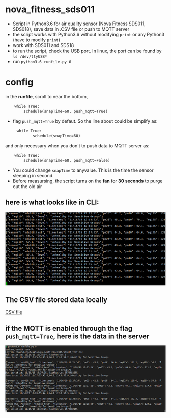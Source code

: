 # nova_fitness_sds011
- Script in Python3.6 for air quality sensor (Nova Fitness SDS011, SDS018), save data in .CSV file or push to MQTT server
- the script works with Python3.6 without modifying `print` or any Python3 (have to modify `print`)
- work with SDS011 and SDS18
- to run the script, check the USB port. In linux, the port can be found by `ls /dev/ttyUSB*`
- run `python3.6 runfile.py 0`
# config 
in the **runfile**, scroll to near the bottom,
```
    while True:
        schedule(snapTime=60, push_mqtt=True)
```
- flag `push_mqtt=True` by defaut. So the line about could be simplify as:
```
     while True:
            schedule(snapTime=60)
```
and only necessary when you don't to push data to MQTT server as:

```
    while True:
        schedule(snapTime=60, push_mqtt=False)
```

- You could change `snapTime` to anyvalue. This is the time the sensor sleeping in second.
- Before measursing, the script turns on the **fan** for **30 seconds** to purge out the old air
## here is what looks like in CLI:
<p align="center">
  <img src="img/Screenshot-1.png"/>
</p>

## The CSV file stored data locally
[CSV file](https://github.com/binh-bk/nova_fitness_sds011/blob/master/Nov2019/sds018_test.csv)

## if the MQTT is enabled through the flag `push_mqtt=True`, here is the data in the server
<p align="center">
  <img src="img/Screenshot-2.png"/>
</p>

